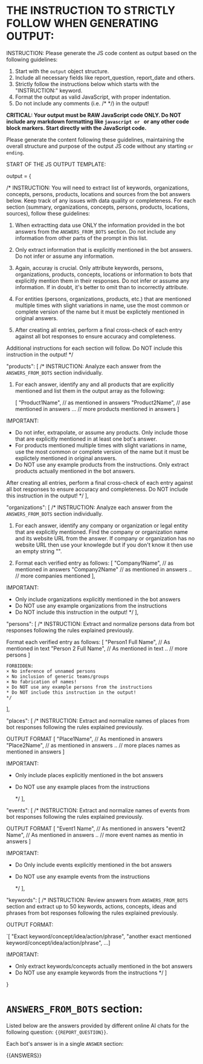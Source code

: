 # THE INSTRUCTION TO STRICTLY FOLLOW WHEN GENERATING OUTPUT:

INSTRUCTION: Please generate the JS code content as output based on the following guidelines:

1. Start with the `output` object structure.
2. Include all necessary fields like report_question, report_date and others.
3. Strictly follow the instructions below which starts with the "INSTRUCTION:" keyword.
4. Format the output as valid JavaScript, with proper indentation.
5. Do not include any comments (i.e. /* */) in the output!

**CRITICAL: Your output must be RAW JavaScript code ONLY. Do NOT include any markdown formatting like ```javascript or ``` or any other code block markers. Start directly with the JavaScript code.**

Please generate the content following these guidelines, maintaining the overall structure and purpose of the output JS code without any starting ``` or ending ```.

START OF THE JS OUTPUT TEMPLATE:

output = {

/* INSTRUCTION: You will need to extract list of keywords, organizations, concepts, persons, products, locations and sources from the bot answers below. Keep track of any issues with data quality or completeness. For each section (summary, organizations, concepts, persons, products, locations, sources), follow these guidelines:

1. When extractting data use ONLY the information provided in the bot answers from the `ANSWERS_FROM_BOTS` section. Do not include any information from other parts of the prompt in this list. 

2. Only extract information that is explicitly mentioned in the bot answers. Do not infer or assume any information.

3. Again, accuray is crucial. Only attribute keywords, persons, organizations, products, concepts, locations or information to bots that explicitly mention them in their responses. Do not infer or assume any information. If in doubt, it's better to omit than to incorrectly attribute.

4. For entities (persons, organizations, products, etc.) that are mentioned multiple times with slight variations in name, use the most common or complete version of the name but it must be explictely mentioned in original answers.

5. After creating all entries, perform a final cross-check of each entry against all bot responses to ensure accuracy and completeness.

Additional instructions for each section will follow. Do NOT include this instruction in the output!
*/

"products": [
/* INSTRUCTION: Analyze each answer from the `ANSWERS_FROM_BOTS` section individually. 

1. For each answer, identify any and all products that are explicitly mentioned and list them in the output array as the following: 

   [
    "Product1Name", // as mentioned in answers
    "Product2Name", // ase mentioned in answers
   ... // more products mentioned in answers
   ]


IMPORTANT: 
- Do not infer, extrapolate, or assume any products. Only include those that are explicitly mentioned in at least one bot's answer.
- For products mentioned multiple times with slight variations in name, use the most common or complete version of the name but it must be explictely mentioned in original answers.
- Do NOT use any example products from the instructions. Only extract products actually mentioned in the bot answers.

After creating all entries, perform a final cross-check of each entry against all bot responses to ensure accuracy and completeness.
Do NOT include this instruction in the output!
*/
],

"organizations": [
/* INSTRUCTION: Analyze each answer from the `ANSWERS_FROM_BOTS` section individually. 

1. For each answer, identify any company or organization or legal entity that are explicitly mentioned. Find the company or organization name and its website URL from the answer. If company or organization has no website URL then use your knowlegde but if you don't know it then use an empty string "".

2. Format each verified entry as follows:
   [
    "Company1Name", // as mentioned in answers
   "Company2Name" // as mentioned in answers 
    .. // more companies mentioned
   ],

IMPORTANT:
- Only include organizations explicitly mentioned in the bot answers
- Do NOT use any example organizations from the instructions
- Do NOT include this instruction in the output!
*/
],

"persons": [
/* INSTRUCTION: Extract and normalize persons data from bot responses following the rules explained previously.

Format each verified entry as follows:
       [
         "Person1 Full Name",    // As mentioned in text
         "Person 2 Full Name",   // As mentioned in text
         .. // more persons
       ]

    FORBIDDEN:
    × No inference of unnamed persons
    × No inclusion of generic teams/groups
    × No fabrication of names!
    × Do NOT use any example persons from the instructions
    * Do NOT include this instruction in the output!
    */
],   

"places": [
/* INSTRUCTION: Extract and normalize names of places from bot responses following the rules explained previously.

OUTPUT FORMAT
       [
         "Place1Name",    // As mentioned in answers
         "Place2Name", // as mentioned in answers
         .. // more places names as mentioned in answers
       ]

IMPORTANT:
- Only include places explicitly mentioned in the bot answers
- Do NOT use any example places from the instructions

    */
],   

"events": [
/* INSTRUCTION: Extract and normalize names of events  from bot responses following the rules explained previously.

OUTPUT FORMAT
       [
         "Event1 Name",    // As mentioned in answers
         "event2 Name",   // As mentioned in answers
         .. // more event names as mentio in answers
       ]

IMPORTANT:
- Do Only include events explicitly mentioned in the bot answers
- Do NOT use any example events from the instructions

    */
],   

"keywords": [
/*
INSTRUCTION: Review answers from `ANSWERS_FROM_BOTS` section and extract up to 50 keywords, actions, concepts, ideas and phrases from bot responses following the rules explained previously.

OUTPUT FORMAT:

`[ "Exact keyword/concept/idea/action/phrase", "another exact mentioned keyword/concept/idea/action/phrase", ...]

IMPORTANT:
- Only extract keywords/concepts actually mentioned in the bot answers
- Do NOT use any example keywords from the instructions
*/
]

}


# `ANSWERS_FROM_BOTS` section:

Listed below are the answers provided by different online AI chats for the following question: `{{REPORT_QUESTION}}`.

Each bot's answer is in a single `ANSWER` section:

{{ANSWERS}}